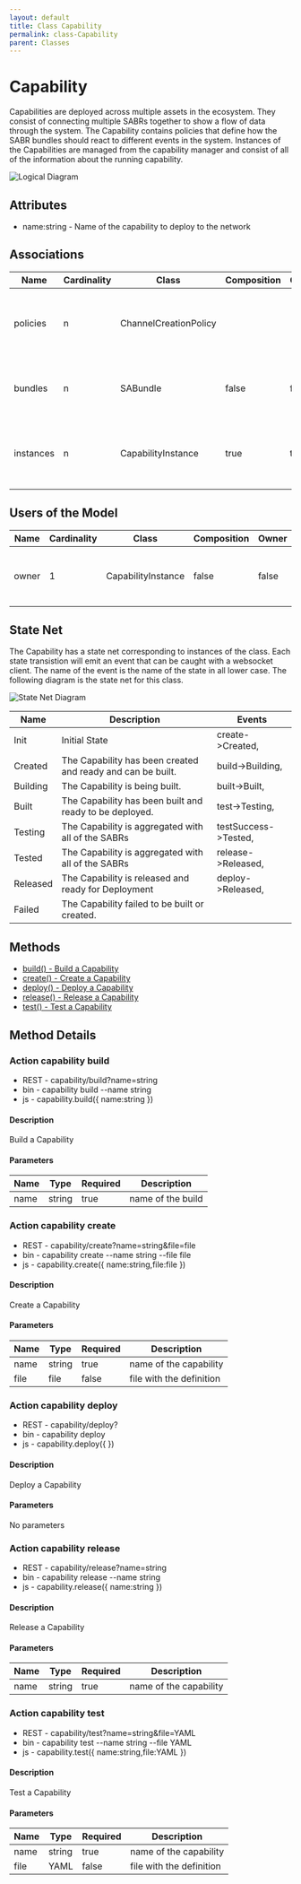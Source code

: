 ```yaml
---
layout: default
title: Class Capability
permalink: class-Capability
parent: Classes
---
```


# Capability

Capabilities are deployed across multiple assets in the ecosystem. They consist of connecting multiple SABRs together to show a flow of data through the system. The Capability contains policies that define how the SABR bundles should react to different events in the system. Instances of the Capabilities are managed from the capability manager and consist of all of the information about the running capability.

![Logical Diagram](./logical.png)

## Attributes

* name:string - Name of the capability to deploy to the network


## Associations

| Name | Cardinality | Class | Composition | Owner | Description |
| --- | --- | --- | --- | --- | --- |
| policies | n | ChannelCreationPolicy |  |  | Policies to apply to the bundles when they are deployed. |
| bundles | n | SABundle | false | false | SABR Bundles that make up the Capabilities. |
| instances | n | CapabilityInstance | true | true | This is a instance of capability running in the ecosystem. |



## Users of the Model

| Name | Cardinality | Class | Composition | Owner | Description |
| --- | --- | --- | --- | --- | --- |
| owner | 1 | CapabilityInstance | false | false | Owner of the instance is the capability. |



## State Net
The Capability has a state net corresponding to instances of the class. Each state transistion will emit an 
event that can be caught with a websocket client. The name of the event is the name of the state in all lower case.
The following diagram is the state net for this class.

![State Net Diagram](./statenet.png)

| Name | Description | Events |
| --- | --- | --- |
| Init | Initial State | create-&gt;Created,  |
| Created | The Capability has been created and ready and can be built. | build-&gt;Building,  |
| Building | The Capability is being built. | built-&gt;Built,  |
| Built | The Capability has been built and ready to be deployed. | test-&gt;Testing,  |
| Testing | The Capability is aggregated with all of the SABRs | testSuccess-&gt;Tested,  |
| Tested | The Capability is aggregated with all of the SABRs | release-&gt;Released,  |
| Released | The Capability is released and ready for Deployment | deploy-&gt;Released,  |
| Failed | The Capability failed to be built or created. |  |



## Methods
* [build() - Build a Capability](#action-build)
* [create() - Create a Capability](#action-create)
* [deploy() - Deploy a Capability](#action-deploy)
* [release() - Release a Capability](#action-release)
* [test() - Test a Capability](#action-test)


<h2>Method Details</h2>
    
### Action capability build



* REST - capability/build?name=string
* bin - capability build --name string
* js - capability.build({ name:string })

#### Description
Build a Capability

#### Parameters

| Name | Type | Required | Description |
|---|---|---|---|
| name | string |true | name of the build |




### Action capability create



* REST - capability/create?name=string&amp;file=file
* bin - capability create --name string --file file
* js - capability.create({ name:string,file:file })

#### Description
Create a Capability

#### Parameters

| Name | Type | Required | Description |
|---|---|---|---|
| name | string |true | name of the capability |
| file | file |false | file with the definition |




### Action capability deploy



* REST - capability/deploy?
* bin - capability deploy 
* js - capability.deploy({  })

#### Description
Deploy a Capability

#### Parameters

No parameters



### Action capability release



* REST - capability/release?name=string
* bin - capability release --name string
* js - capability.release({ name:string })

#### Description
Release a Capability

#### Parameters

| Name | Type | Required | Description |
|---|---|---|---|
| name | string |true | name of the capability |




### Action capability test



* REST - capability/test?name=string&amp;file=YAML
* bin - capability test --name string --file YAML
* js - capability.test({ name:string,file:YAML })

#### Description
Test a Capability

#### Parameters

| Name | Type | Required | Description |
|---|---|---|---|
| name | string |true | name of the capability |
| file | YAML |false | file with the definition |





